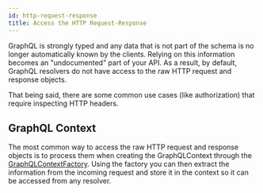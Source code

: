 ```yaml
---
id: http-request-response
title: Access the HTTP Request-Response
---
```


GraphQL is strongly typed and any data that is not part of the schema is no longer automatically known by the clients.
Relying on this information becomes an "undocumented" part of your API. As a result, by default, GraphQL resolvers do not have access to the raw HTTP request and response objects.

That being said, there are some common use cases (like authorization) that require inspecting HTTP headers.

## GraphQL Context

The most common way to access the raw HTTP request and response objects is to process them when creating the GraphQLContext through the [GraphQLContextFactory](./graphql-context-factory.md).
Using the factory you can then extract the information from the incoming request and store it in the context so it can be accessed from any resolver.
